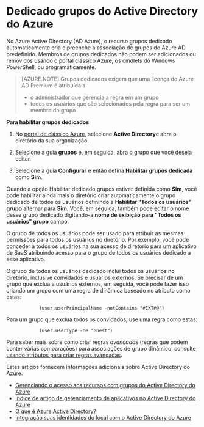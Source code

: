 <properties
    pageTitle="Dedicada grupos do Active Directory do Azure | Microsoft Azure"
    description="Visão geral dos grupos como dedicados funcionam no Active Directory do Azure e como eles são criados."
    services="active-directory"
    documentationCenter=""
    authors="curtand"
    manager="femila"
    editor=""
    />

<tags
    ms.service="active-directory"
    ms.workload="identity"
    ms.tgt_pltfrm="na"
    ms.devlang="na"
    ms.topic="article"
    ms.date="08/10/2016"
    ms.author="curtand"/>

# <a name="dedicated-groups-in-azure-active-directory"></a>Dedicado grupos do Active Directory do Azure

No Azure Active Directory (AD Azure), o recurso grupos dedicado automaticamente cria e preenche a associação de grupos do Azure AD predefinido. Membros de grupos dedicados não podem ser adicionados ou removidos usando o portal clássico Azure, os cmdlets do Windows PowerShell, ou programaticamente.

>[AZURE.NOTE] Grupos dedicados exigem que uma licença do Azure AD Premium é atribuída a
>- o administrador que gerencia a regra em um grupo
>- todos os usuários que são selecionados pela regra para ser um membro do grupo

**Para habilitar grupos dedicados**

1. No [portal de clássico Azure](https://manage.windowsazure.com), selecione **Active Directory**e abra o diretório da sua organização.

2. Selecione a guia **grupos** e, em seguida, abra o grupo que você deseja editar.

3. Selecione a guia **Configurar** e então defina **Habilitar grupos dedicada** como **Sim**.

Quando a opção Habilitar dedicado grupos estiver definida como **Sim**, você pode habilitar ainda mais o diretório criar automaticamente o grupo dedicado de todos os usuários definindo a **Habilitar "Todos os usuários" grupo** alternar para **Sim**. Você, em seguida, também pode editar o nome desse grupo dedicado digitando-a **nome de exibição para "Todos os usuários" grupo** campo.

O grupo de todos os usuários pode ser usado para atribuir as mesmas permissões para todos os usuários no diretório. Por exemplo, você pode conceder a todos os usuários na sua acesso de diretório para um aplicativo de SaaS atribuindo acesso para o grupo de todos os usuários dedicado a esse aplicativo.

O grupo de todos os usuários dedicado inclui todos os usuários no diretório, inclusive convidados e usuários externos. Se precisar de um grupo que exclua a usuários externos, em seguida, você pode fazer isso criando um grupo com uma regra de dinâmica baseado no atributo como estas:

                (user.userPrincipalName -notContains "#EXT#@")

Para um grupo que exclua todos os convidados, use uma regra como estas:

                (user.userType -ne "Guest")

Para saber mais sobre como criar regras *avançadas* (regras que podem conter várias comparações) para associações de grupo dinâmico, consulte [usando atributos para criar regras avançadas](active-directory-accessmanagement-groups-with-advanced-rules.md).


Estes artigos fornecem informações adicionais sobre Active Directory do Azure.

* [Gerenciando o acesso aos recursos com grupos do Active Directory do Azure](active-directory-manage-groups.md)
* [Índice de artigo de gerenciamento de aplicativos no Active Directory do Azure](active-directory-apps-index.md)
* [O que é Azure Active Directory?](active-directory-whatis.md)
* [Integração suas identidades do local com o Active Directory do Azure](active-directory-aadconnect.md)
